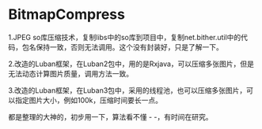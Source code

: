 # BitmapCompress

1.JPEG so库压缩技术，复制libs中的so库到项目中，复制net.bither.util中的代码，包名保持一致，否则无法调用。这个没有封装好，只是了解一下。

2.改造的Luban框架，在Luban2包中，用的是Rxjava，可以压缩多张图片，但是无法动态计算图片质量，调用方法一致。

3.改造的Luban框架，在Luban3包中，采用的线程池，也可以压缩多张图片，可以指定图片大小，例如100k，压缩时间要长一点。

都是整理的大神的，初步用一下，算法看不懂 - -，有时间在研究。
